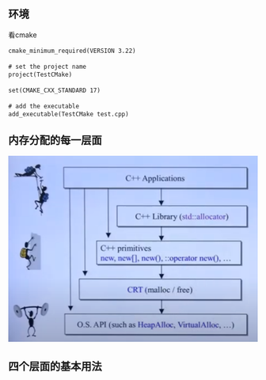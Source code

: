 <!--
 * @Author: caizehui 905718992@qq.com
 * @Date: 2022-07-19 22:28:19
 * @LastEditors: error: git config user.name && git config user.email & please set dead value or install git
 * @LastEditTime: 2022-07-19 23:43:46
 * @Description: 
 * 
-->
## 环境
看cmake
```
cmake_minimum_required(VERSION 3.22)

# set the project name
project(TestCMake)

set(CMAKE_CXX_STANDARD 17)

# add the executable
add_executable(TestCMake test.cpp)
```

## 内存分配的每一层面
![1](内存管理/1.png)

## 四个层面的基本用法
```cpp
```